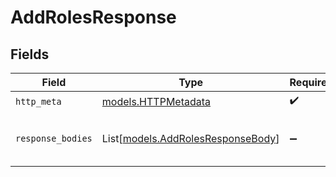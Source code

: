 # AddRolesResponse


## Fields

| Field                                                                  | Type                                                                   | Required                                                               | Description                                                            |
| ---------------------------------------------------------------------- | ---------------------------------------------------------------------- | ---------------------------------------------------------------------- | ---------------------------------------------------------------------- |
| `http_meta`                                                            | [models.HTTPMetadata](../models/httpmetadata.md)                       | :heavy_check_mark:                                                     | N/A                                                                    |
| `response_bodies`                                                      | List[[models.AddRolesResponseBody](../models/addrolesresponsebody.md)] | :heavy_minus_sign:                                                     | All currently connected roles                                          |